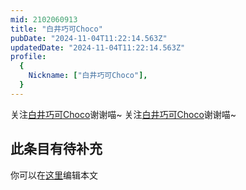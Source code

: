 ```yaml
---
mid: 2102060913
title: "白井巧可Choco"
pubDate: "2024-11-04T11:22:14.563Z"
updatedDate: "2024-11-04T11:22:14.563Z"
profile:
  {
    Nickname: ["白井巧可Choco"],
  }
---
```


关注[白井巧可Choco](https://space.bilibili.com/2102060913)谢谢喵~ 关注[白井巧可Choco](https://space.bilibili.com/2102060913)谢谢喵~

## 此条目有待补充
你可以在[这里](https://github.com/Yuhanawa/VTuber.ICU-Content/edit/master/v/白井巧可Choco/index.md)编辑本文
